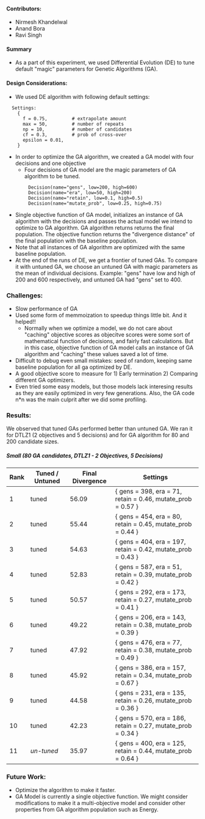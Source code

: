 #### Contributors:
- Nirmesh Khandelwal
- Anand Bora
- Ravi Singh

#### Summary
- As a part of this experiment, we used Differential Evolution (DE) to tune default "magic" parameters for Genetic Algorithms (GA).

#### Design Considerations:
- We used DE algorithm with following default settings: 
```
  Settings: 
    {	
      f = 0.75,         # extrapolate amount
      max = 50,         # number of repeats 
      np = 10,          # number of candidates
      cf = 0.3,         # prob of cross-over 
      epsilon = 0.01,
    }
```
- In order to optimize the GA algorithm, we created a GA model with four decisions and one objective 
  - Four decisions of GA model are the magic parameters of GA algorithm to be tuned.
```
        Decision(name="gens", low=200, high=600)
        Decision(name="era", low=50, high=200)
        Decision(name="retain", low=0.1, high=0.5)
        Decision(name="mutate_prob", low=0.25, high=0.75)
```
  - Single objective function of GA model, initializes an instance of GA algorithm with the decisions and passes the actual model we intend to optimize to GA algorithm. GA algorithm returns returns the final population. The objective function returns the "divergence distance" of the final population with the baseline population.  
- Note that all instances of GA algorithm are optimized with the same baseline population.
- At the end of the runs of DE, we get a frontier of tuned GAs. To compare it with untuned GA, we choose an untuned GA with magic parameters as the mean of individual decisions. Example: "gens" have low and high of 200 and 600 respectively, and untuned GA had "gens" set to 400.  

### Challenges:
- Slow performance of GA
- Used some form of memmoization to speedup things little bit. And it helped!!
  - Normally when we optimize a model, we do not care about "caching" objective scores as objecitve scores were some sort of mathematical function of decisions, and fairly fast calculations. But in this case, objective function of GA model calls an instance of GA algorithm and "caching" these values saved a lot of time. 
- Difficult to debug even small mistakes: seed of random, keeping same baseline population for all ga optimized by DE.
- A good objective score to measure for 1) Early termination 2) Comparing different GA optimizers.
- Even tried some easy models, but those models lack interesing results as they are easily optimized in very few generations. Also, the GA code n*n was the main culprit after we did some profiling.

### Results:
We observed that tuned GAs performed better than untuned GA.
We ran it for DTLZ1 (2 objectives and 5 decisions) and for GA algorithm for 80 and 200 candidate sizes.

##### Small (80 GA candidates, DTLZ1 - 2 Objectives, 5 Decisions)

| Rank | Tuned / Untuned | Final Divergence | Settings |
|-------------|-------------|-------------|------------------|
| 1  | tuned | 56.09 | { gens = 398, era = 71, retain = 0.46, mutate_prob = 0.57 }   |
| 2  | tuned | 55.44 | { gens = 454, era = 80, retain = 0.45, mutate_prob = 0.44 }   |
| 3  | tuned | 54.63 | { gens = 404, era = 197, retain = 0.42, mutate_prob = 0.43 }  |
| 4  | tuned | 52.83 | { gens = 587, era = 51, retain = 0.39, mutate_prob = 0.42 }   |
| 5  | tuned | 50.57 | { gens = 292, era = 173, retain = 0.27, mutate_prob = 0.41 }  |
| 6  | tuned | 49.22 | { gens = 206, era = 143, retain = 0.38, mutate_prob = 0.39 }  |
| 7  | tuned | 47.92 | { gens = 476, era = 77, retain = 0.38, mutate_prob = 0.49 }   |
| 8  | tuned | 45.92 | { gens = 386, era = 157, retain = 0.34, mutate_prob = 0.67 }  |
| 9  | tuned | 44.58 | { gens = 231, era = 135, retain = 0.26, mutate_prob = 0.36 }  |
| 10 | tuned | 42.23 | { gens = 570, era = 186, retain = 0.27, mutate_prob = 0.34 }  |
| 11 | *un-tuned* | 35.97 | { gens = 400, era = 125, retain = 0.44, mutate_prob = 0.64 } |


### Future Work:
- Optimize the algorithm to make it faster. 
- GA Model is currently a single objective function. We might consider modifications to make it a multi-objective model and consider other properties from GA algorithm population such as Energy.
